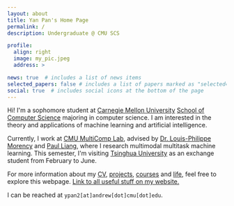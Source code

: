 ```yaml
---
layout: about
title: Yan Pan's Home Page
permalink: /
description: Undergraduate @ CMU SCS

profile:
  align: right
  image: my_pic.jpeg
  address: >

news: true  # includes a list of news items
selected_papers: false # includes a list of papers marked as "selected={true}"
social: true  # includes social icons at the bottom of the page
---
```


Hi! I'm a sophomore student at [Carnegie Mellon University](https://www.cmu.edu) [School of Computer Science](https://cs.cmu.edu) majoring in computer science.
I am interested in the theory and applications of machine learning and artificial intelligence.

Currently, I work at [CMU MultiComp Lab](http://multicomp.cs.cmu.edu/), advised by [Dr. Louis-Philippe Morency](https://www.cs.cmu.edu/~morency/) and [Paul Liang](https://www.cs.cmu.edu/~pliang/), where I research multimodal multitask machine learning. This semester, I'm visiting [Tsinghua University](https://www.tsinghua.edu.cn/en/index.htm) as an exchange student from February to June.

For more information about my [CV](https://panyan7.github.io/cv/), [projects](https://panyan7.github.io/projects/), [courses](https://panyan7.github.io/blog/2021/courses/) and [life](https://panyan7.github.io/blog/2021/intro/), feel free to explore this webpage.
[Link to all useful stuff on my website.](https://panyan7.github.io/blog/2021/links)

I can be reached at `ypan2[at]andrew[dot]cmu[dot]edu`.

